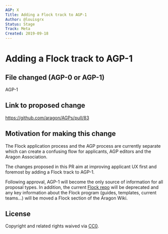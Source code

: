 ```yaml
---
AGP: X
Title: Adding a Flock track to AGP-1
Author: @louisgrx
Status: Stage
Track: Meta
Created: 2019-09-18
---
```


# Adding a Flock track to AGP-1

## File changed (AGP-0 or AGP-1)

AGP-1

## Link to proposed change

https://github.com/aragon/AGPs/pull/83

## Motivation for making this change

The Flock application process and the AGP process are currently separate which can create a confusing flow for applicants, AGP editors and the Aragon Association.

The changes proposed in this PR aim at improving applicant UX first and foremost by adding a Flock track to AGP-1. 

Following approval, AGP-1 will become the only source of information for all proposal types. In addition, the current [Flock repo](https://github.com/aragon/flock) will be deprecated and any key information about the Flock program (guides, templates, current teams...) will be moved a Flock section of the Aragon Wiki.

## License
Copyright and related rights waived via [CC0](https://creativecommons.org/publicdomain/zero/1.0/).
